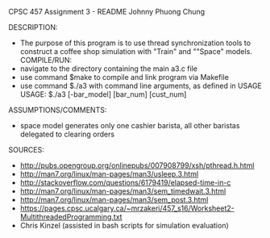 CPSC 457 Assignment 3 - README Johnny Phuong Chung

DESCRIPTION:
- The purpose of this program is to use thread synchronization tools to construct a coffee shop simulation with "Train" and ""Space" models.
COMPILE/RUN:
- navigate to the directory containing the main a3.c file
- use command $make to compile and link program via Makefile
- use command $./a3 with command line arguments, as defined in USAGE
USAGE: $./a3 [-bar_model] [bar_num] [cust_num]

ASSUMPTIONS/COMMENTS:
- space model generates only one cashier barista, all other baristas delegated to clearing orders

SOURCES:
- http://pubs.opengroup.org/onlinepubs/007908799/xsh/pthread.h.html
- http://man7.org/linux/man-pages/man3/usleep.3.html
- http://stackoverflow.com/questions/6179419/elapsed-time-in-c
- http://man7.org/linux/man-pages/man3/sem_timedwait.3.html
- http://man7.org/linux/man-pages/man3/sem_post.3.html
- https://pages.cpsc.ucalgary.ca/~mrzakeri/457_s16/Worksheet2-MultithreadedProgramming.txt
- Chris Kinzel (assisted in bash scripts for simulation evaluation)